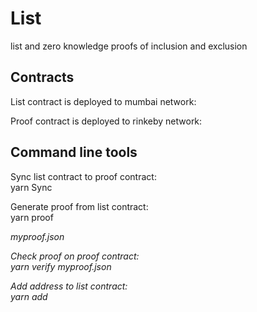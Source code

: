 # List
list and zero knowledge proofs of inclusion and exclusion

## Contracts

List contract is deployed to mumbai network:

Proof contract is deployed to rinkeby network:

## Command line tools

Sync list contract to proof contract:  
yarn Sync

Generate proof from list contract:  
yarn proof <address> myproof.json

Check proof on proof contract:  
yarn verify myproof.json

Add address to list contract:  
yarn add <address> <IPFShash>

